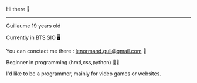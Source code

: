 Hi there 👋
__________________________________________________________

Guillaume 19 years old

Currently in BTS SIO 🖥️

You can conctact me there : lenormand.guil@gmail.com 📧

Beginner in programming (hmtl,css,python) 👩‍💻

I'd like to be a programmer, mainly for video games or websites. 



